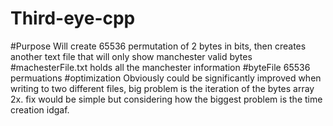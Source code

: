 # Third-eye-cpp
#Purpose
Will create 65536 permutation of 2 bytes in bits, then creates another text file that will only show manchester valid bytes
#machesterFile.txt
holds all the manchester information
#byteFile
65536 permuations
#optimization
Obviously could be significantly improved when writing to two different files, big problem is the iteration of the bytes array 2x.  fix would be simple but considering how the biggest problem is the time creation idgaf.
